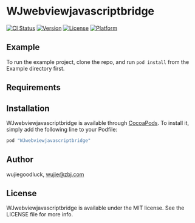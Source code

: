 # WJwebviewjavascriptbridge

[![CI Status](http://img.shields.io/travis/wujiegoodluck/WJwebviewjavascriptbridge.svg?style=flat)](https://travis-ci.org/wujiegoodluck/WJwebviewjavascriptbridge)
[![Version](https://img.shields.io/cocoapods/v/WJwebviewjavascriptbridge.svg?style=flat)](http://cocoapods.org/pods/WJwebviewjavascriptbridge)
[![License](https://img.shields.io/cocoapods/l/WJwebviewjavascriptbridge.svg?style=flat)](http://cocoapods.org/pods/WJwebviewjavascriptbridge)
[![Platform](https://img.shields.io/cocoapods/p/WJwebviewjavascriptbridge.svg?style=flat)](http://cocoapods.org/pods/WJwebviewjavascriptbridge)

## Example

To run the example project, clone the repo, and run `pod install` from the Example directory first.

## Requirements

## Installation

WJwebviewjavascriptbridge is available through [CocoaPods](http://cocoapods.org). To install
it, simply add the following line to your Podfile:

```ruby
pod "WJwebviewjavascriptbridge"
```

## Author

wujiegoodluck, wujie@zbj.com

## License

WJwebviewjavascriptbridge is available under the MIT license. See the LICENSE file for more info.
